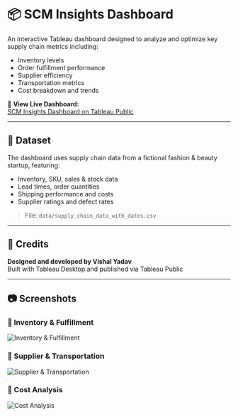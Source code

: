 # 📦 SCM Insights Dashboard

An interactive Tableau dashboard designed to analyze and optimize key supply chain metrics including:

- Inventory levels
- Order fulfillment performance
- Supplier efficiency
- Transportation metrics
- Cost breakdown and trends

🔗 **View Live Dashboard:**  
[SCM Insights Dashboard on Tableau Public](https://public.tableau.com/app/profile/vishal.yadhav/viz/SCMInsightsDashboard/SupplierTransportation)

---

## 📁 Dataset

The dashboard uses supply chain data from a fictional fashion & beauty startup, featuring:

- Inventory, SKU, sales & stock data  
- Lead times, order quantities  
- Shipping performance and costs  
- Supplier ratings and defect rates  

> File: `data/supply_chain_data_with_dates.csv`

---

## 👤 Credits

**Designed and developed by Vishal Yadav**  
Built with Tableau Desktop and published via Tableau Public

---

## 📷 Screenshots

### 🔹 Inventory & Fulfillment
![Inventory & Fulfillment](Screenshot%20(281).png)

### 🔹 Supplier & Transportation
![Supplier & Transportation](Screenshot%20(282).png)

### 🔹 Cost Analysis
![Cost Analysis](Screenshot%20(283).png)
